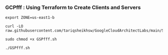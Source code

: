 ### GCPfff :  Using Terraform to Create Clients and Servers 

```
export ZONE=us-east1-b
```

```
curl -LO raw.githubusercontent.com/tariqsheikhsw/GoogleCloudArchitectLabs/main/Solutions/GSPfff.sh

sudo chmod +x GSPfff.sh

./GSPfff.sh
```

